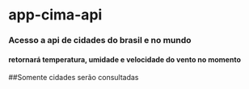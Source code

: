# app-cima-api
### Acesso a api de cidades do brasil e no mundo
#### retornará temperatura, umidade e  velocidade do vento no momento
##Somente cidades serão consultadas
